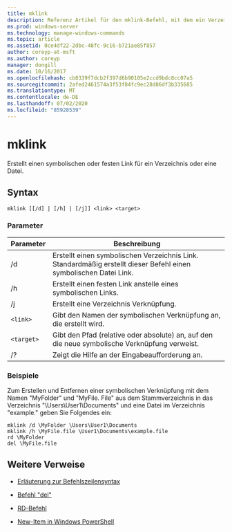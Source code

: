 ```yaml
---
title: mklink
description: Referenz Artikel für den mklink-Befehl, mit dem ein Verzeichnis oder eine Datei als symbolischer oder fester Link erstellt wird.
ms.prod: windows-server
ms.technology: manage-windows-commands
ms.topic: article
ms.assetid: 0ce4df22-2dbc-48fc-9c16-b721ae85f857
author: coreyp-at-msft
ms.author: coreyp
manager: dongill
ms.date: 10/16/2017
ms.openlocfilehash: cb8339f7dcb2f397d6b90105e2ccd9bdc8cc07a5
ms.sourcegitcommit: 2afed2461574a3f53f84fc9ec28d86df3b335685
ms.translationtype: MT
ms.contentlocale: de-DE
ms.lasthandoff: 07/02/2020
ms.locfileid: "85928539"
---
```

# <a name="mklink"></a>mklink

Erstellt einen symbolischen oder festen Link für ein Verzeichnis oder eine Datei.

## <a name="syntax"></a>Syntax

```
mklink [[/d] | [/h] | [/j]] <link> <target>
```

### <a name="parameters"></a>Parameter

| Parameter | Beschreibung |
| --------- | ----------- |
| /d | Erstellt einen symbolischen Verzeichnis Link. Standardmäßig erstellt dieser Befehl einen symbolischen Datei Link. |
| /h | Erstellt einen festen Link anstelle eines symbolischen Links. |
| /j | Erstellt eine Verzeichnis Verknüpfung. |
| `<link>` | Gibt den Namen der symbolischen Verknüpfung an, die erstellt wird. |
| `<target>` | Gibt den Pfad (relative oder absolute) an, auf den die neue symbolische Verknüpfung verweist. |
| /? | Zeigt die Hilfe an der Eingabeaufforderung an. |

### <a name="examples"></a>Beispiele

Zum Erstellen und Entfernen einer symbolischen Verknüpfung mit dem Namen "MyFolder" und "MyFile. File" aus dem Stammverzeichnis in das Verzeichnis "\Users\User1\Documents" und eine Datei im Verzeichnis "example." geben Sie Folgendes ein:

```
mklink /d \MyFolder \Users\User1\Documents
mklink /h \MyFile.file \User1\Documents\example.file
rd \MyFolder
del \MyFile.file
```

## <a name="additional-references"></a>Weitere Verweise

- [Erläuterung zur Befehlszeilensyntax](command-line-syntax-key.md)

- [Befehl "del"](del.md)

- [RD-Befehl](rd.md)

- [New-Item in Windows PowerShell](https://docs.microsoft.com/powershell/module/microsoft.powershell.management/new-item?view=powershell-6)
